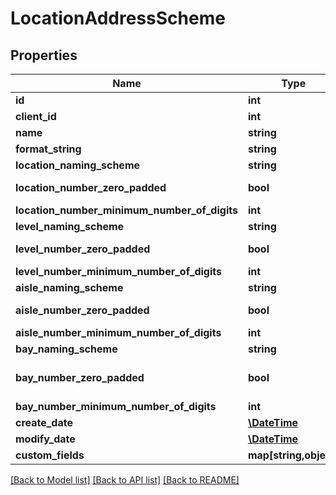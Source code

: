 # LocationAddressScheme

## Properties
Name | Type | Description | Notes
------------ | ------------- | ------------- | -------------
**id** | **int** |  | [optional] 
**client_id** | **int** |  | 
**name** | **string** |  | 
**format_string** | **string** |  | 
**location_naming_scheme** | **string** |  | 
**location_number_zero_padded** | **bool** |  | [default to false]
**location_number_minimum_number_of_digits** | **int** |  | [optional] 
**level_naming_scheme** | **string** |  | 
**level_number_zero_padded** | **bool** |  | [default to false]
**level_number_minimum_number_of_digits** | **int** |  | [optional] 
**aisle_naming_scheme** | **string** |  | 
**aisle_number_zero_padded** | **bool** |  | [default to false]
**aisle_number_minimum_number_of_digits** | **int** |  | [optional] 
**bay_naming_scheme** | **string** |  | [optional] 
**bay_number_zero_padded** | **bool** |  | [optional] [default to false]
**bay_number_minimum_number_of_digits** | **int** |  | [optional] 
**create_date** | [**\DateTime**](\DateTime.md) |  | [optional] 
**modify_date** | [**\DateTime**](\DateTime.md) |  | [optional] 
**custom_fields** | **map[string,object]** |  | [optional] 

[[Back to Model list]](../README.md#documentation-for-models) [[Back to API list]](../README.md#documentation-for-api-endpoints) [[Back to README]](../README.md)


